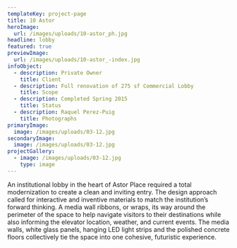 ```yaml
---
templateKey: project-page
title: 10 Astor
heroImage:
  url: /images/uploads/10-astor_ph.jpg
headline: lobby
featured: true
previewImage:
  url: /images/uploads/10-astor_-index.jpg
infoObject:
  - description: Private Owner
    title: Client
  - description: Full renovation of 275 sf Commercial Lobby
    title: Scope
  - description: Completed Spring 2015
    title: Status
  - description: Raquel Perez-Puig
    title: Photographs
primaryImage:
  image: /images/uploads/03-12.jpg
secondaryImage:
  image: /images/uploads/03-12.jpg
projectGallery:
  - image: /images/uploads/03-12.jpg
    type: image
---
```



An institutional lobby in the heart of Astor Place required a total modernization to create a clean and inviting entry. The design approach called for interactive and inventive materials to match the institution’s forward thinking. A media wall ribbons, or wraps, its way around the perimeter of the space to help navigate visitors to their destinations while also informing the elevator location, weather, and current events. The media walls, white glass panels, hanging LED light strips and the polished concrete floors collectively tie the space into one cohesive, futuristic experience.
